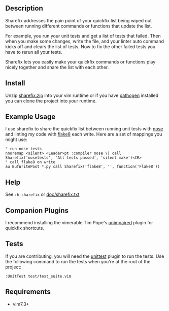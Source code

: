 ## Description

Sharefix addresses the pain point of your quickfix list being wiped out
between running different commands or functions that update the list.

For example, you run your unit tests and get a list of tests that
failed. Then when you make some changes, write the file, and your linter
auto command kicks off and clears the list of tests. Now to fix the
other failed tests you have to rerun all your tests.

Sharefix lets you easily make your quickfix commands or functions play
nicely together and share the list with each other.

## Install

Unzip
[sharefix.zip](http://www.vim.org/scripts/script.php?script_id=4098)
into your vim runtime or if you have
[pathogen](https://github.com/tpope/vim-pathogen) installed you can
clone the project into your runtime.

## Example Usage

I use sharefix to share the quickfix list between running unit tests
with [nose](https://github.com/lambdalisue/nose.vim.git) and linting my
code with [flake8](https://github.com/nvie/vim-flake8.git) each write.
Here are a set of mappings you might use:

    " run nose tests
    nnoremap <silent> <Leader>pt :compiler nose \| call Sharefix('nosetests', 'All tests passed', 'silent make')<CR>
    " call flake8 on write
    au BufWritePost *.py call Sharefix('flake8', '', function('Flake8'))

## Help

See `:h sharefix` or
[doc/sharefix.txt](https://github.com/samiconductor/vim-sharefix/blob/master/doc/sharefix.txt)

## Companion Plugins

I recommend installing the vimerable Tim Pope's
[unimpaired](https://github.com/tpope/vim-unimpaired) plugin for
quickfix shortcuts.

## Tests

If you are contributing, you will need the
[unittest](https://github.com/h1mesuke/vim-unittest) plugin to run the
tests. Use the following command to run the tests when you're at the
root of the project:

`:UnitTest test/test_suite.vim`

## Requirements

* vim7.3+
